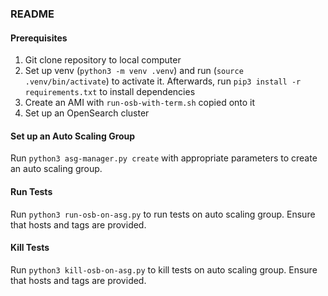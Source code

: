 ### README

#### Prerequisites
1. Git clone repository to local computer
2. Set up venv (`python3 -m venv .venv`) and run (`source .venv/bin/activate`) to activate it. Afterwards, run `pip3 install -r requirements.txt` to install dependencies
3. Create an AMI with `run-osb-with-term.sh` copied onto it
4. Set up an OpenSearch cluster

#### Set up an Auto Scaling Group
Run `python3 asg-manager.py create` with appropriate parameters to create an auto scaling group.

#### Run Tests
Run `python3 run-osb-on-asg.py` to run tests on auto scaling group. Ensure that hosts and tags are provided.

#### Kill Tests
Run `python3 kill-osb-on-asg.py` to kill tests on auto scaling group. Ensure that hosts and tags are provided.
